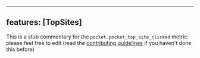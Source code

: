 
---
features: [TopSites]
---

This is a stub commentary for the `pocket.pocket_top_site_clicked` metric: please feel free to edit (read the
[contributing guidelines](https://github.com/mozilla/glean-annotations/blob/main/CONTRIBUTING.md)
if you haven't done this before)
